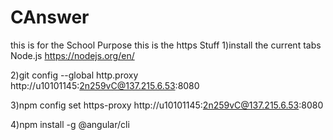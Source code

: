 # CAnswer
this is for the School Purpose
this is the https Stuff
1)install the current tabs Node.js
  https://nodejs.org/en/ 

2)git config --global http.proxy http://u10101145:2n259vC@137.215.6.53:8080

3)npm config set https-proxy http://u10101145:2n259vC@137.215.6.53:8080

4)npm install -g @angular/cli
